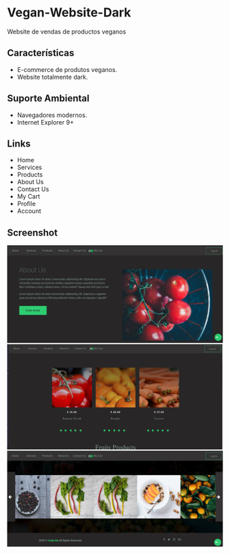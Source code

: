 ﻿# Vegan-Website-Dark

Website de vendas de productos veganos

## Características

* E-commerce de produtos veganos.
* Website totalmente dark.

## Suporte Ambiental

* Navegadores modernos.
* Internet Explorer 9+


## Links

* Home
* Services
* Products
* About Us
* Contact Us
* My Cart
* Profile
* Account

## Screenshot

![ScreenShot 01](/img1.png)
![ScreenShot 02](/img2.png)
![ScreenShot 02](/img3.png)
